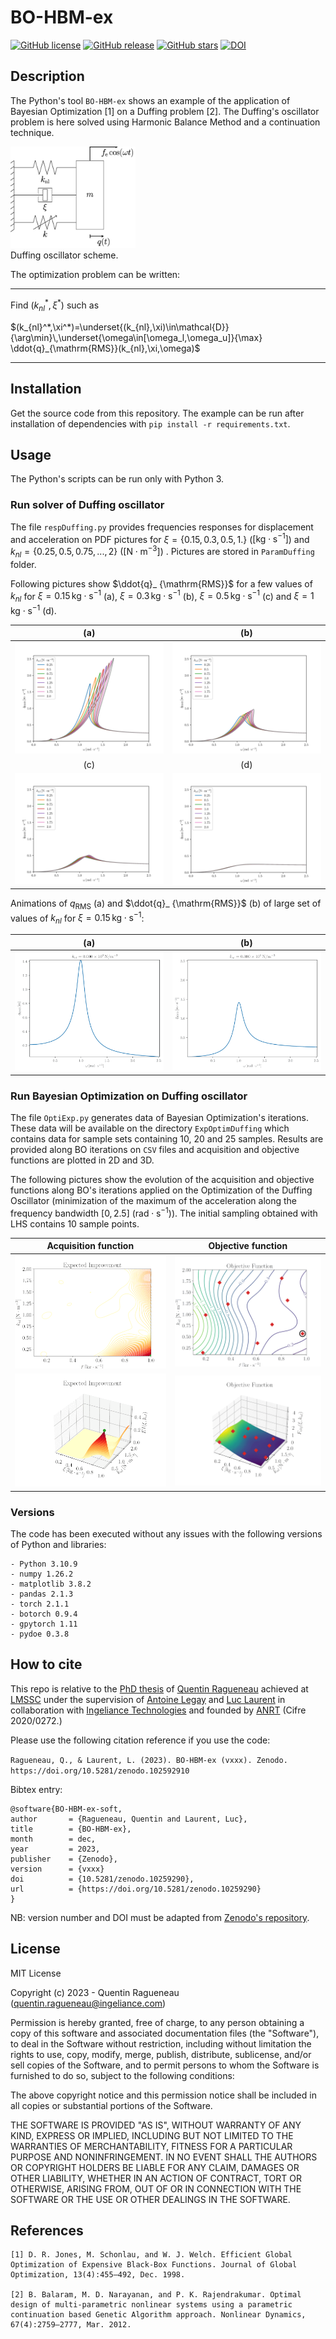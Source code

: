# BO-HBM-ex
[![GitHub license](https://img.shields.io/github/license/ragq/BO-HBM-ex)](https://github.com/ragq/BO-HBM-ex) [![GitHub release](https://img.shields.io/github/release/ragq/BO-HBM-ex.svg)](https://github.com/ragq/BO-HBM-ex/releases/) [![GitHub stars](https://img.shields.io/github/stars/ragq/BO-HBM-ex)](https://github.com/ragq/BO-HBM-ex/stargazers) [![DOI](https://zenodo.org/badge/DOI/10.5281/zenodo.10259290.svg)](https://doi.org/10.5281/zenodo.10259290.)


## Description

The Python's tool `BO-HBM-ex` shows an example of the application of Bayesian Optimization [1] on a Duffing problem [2]. The Duffing's oscillator problem is here solved using Harmonic Balance Method and a continuation technique.

<img src="illus/duffing_scheme.png" width="200" ><br>
Duffing oscillator scheme. 

The optimization problem can be written:

------------

Find $`(k_{nl}^*,\xi^*)`$ such as 

$`(k_{nl}^*,\xi^*)=\underset{(k_{nl},\xi)\in\mathcal{D}}{\arg\min}\,\underset{\omega\in[\omega_l,\omega_u]}{\max} \ddot{q}_{\mathrm{RMS}}(k_{nl},\xi,\omega)`$

-------------


## Installation

Get the source code from this repository. The example can be run after installation of dependencies with `pip install -r requirements.txt`.


## Usage

The Python's scripts can be run only with Python 3.

### Run solver of Duffing oscillator
The file `respDuffing.py` provides frequencies responses for displacement and acceleration on PDF pictures for $`\xi=\{0.15, 0.3, 0.5, 1.\}`$ ($[\mathrm{kg}\cdot\mathrm{s}^{-1}]$) and $`k_{nl}=\{0.25,0.5,0.75,...,2\}`$ ($[\mathrm{N}\cdot\mathrm{m}^{-3}]$) . Pictures are stored in `ParamDuffing` folder.

Following pictures show $\ddot{q}_ {\mathrm{RMS}}$ for a few values of $k_ {nl}$ for $`\xi=0.15\,\mathrm{kg}\cdot\mathrm{s}^{-1}`$ (a), $`\xi=0.3\,\mathrm{kg}\cdot\mathrm{s}^{-1}`$ (b), $`\xi=0.5\,\mathrm{kg}\cdot\mathrm{s}^{-1}`$ (c) and  $`\xi=1\,\mathrm{kg}\cdot\mathrm{s}^{-1}`$ (d).

(a)|(b)
:---:|:---:
![Arms_xi15](illus/Arms_xi15.png) | ![Arms_xi30](illus/Arms_xi30.png)
(c)|(d)
![Arms_xi50](illus/Arms_xi50.png) |  ![Arms_xi100](/illus/Arms_xi100.png)

Animations of $q_ {\mathrm{RMS}}$ (a) and $\ddot{q}_ {\mathrm{RMS}}$  (b) of large set of values of $k_{nl}$ for $`\xi=0.15\,\mathrm{kg}\cdot\mathrm{s}^{-1}`$:

<!-- _{\mathrm{RMS}}$ -->

(a)|(b)
:---:|:---:
![anim_Drms](/illus/anim_Drms-optim.gif) |  ![anim_Arms](/illus/anim_Arms-optim.gif)

### Run Bayesian Optimization on Duffing oscillator

The file `OptiExp.py` generates data of Bayesian Optimization's iterations. These data will be available on the directory `ExpOptimDuffing` which contains data for sample sets containing 10, 20 and 25 samples. Results are provided along BO iterations on `CSV` files and acquisition and objective functions are plotted in 2D and 3D.

The following pictures show the evolution of the acquisition and objective functions along BO's iterations applied on the Optimization of the Duffing Oscillator (minimization of the maximum of the acceleration along the frequency bandwidth $[0,2.5]$ ($\mathrm{rad}\cdot\mathrm{s}^{-1}$)). The initial sampling obtained with LHS contains 10 sample points.

Acquisition function               |  Objective function
:---:|:---:
![anim_10_contourEI](/illus/anim_10_contourEI-optim.gif) |  ![anim_10_contourObj](/illus/anim_10_contourObj-optim.gif)
![anim_10_surfaceEI](/illus/anim_10_surfaceEI-optim.gif) |  ![anim_10_surfaceObj](/illus/anim_10_surfaceObj-optim.gif)


### Versions

The code has been executed without any issues with the following versions of Python and libraries:
``````
- Python 3.10.9
- numpy 1.26.2
- matplotlib 3.8.2
- pandas 2.1.3
- torch 2.1.1
- botorch 0.9.4
- gpytorch 1.11
- pydoe 0.3.8
``````

## How to cite

This repo is relative to the [PhD thesis](https://www.theses.fr/s263751) of [Quentin Ragueneau](https://www.lmssc.cnam.fr/fr/user/209) achieved at [LMSSC](https://www.lmssc.cnam.fr) under the supervision of [Antoine Legay](https://www.lmssc.cnam.fr/fr/equipe/permanents/antoine-legay) and [Luc Laurent](https://www.lmssc.cnam.fr/fr/equipe/luc-laurent) in collaboration with [Ingeliance Technologies](https://www.ingeliance.com) and founded by [ANRT](https://www.anrt.asso.fr/fr) (Cifre 2020/0272.) 

Please use the following citation reference if you use the code:

`Ragueneau, Q., & Laurent, L. (2023). BO-HBM-ex (vxxx). Zenodo. https://doi.org/10.5281/zenodo.102592910`

Bibtex entry:
``````
@software{BO-HBM-ex-soft,
author       = {Ragueneau, Quentin and Laurent, Luc},
title        = {BO-HBM-ex},
month        = dec,
year         = 2023,
publisher    = {Zenodo},
version      = {vxxx}
doi          = {10.5281/zenodo.10259290},
url          = {https://doi.org/10.5281/zenodo.10259290}
}
``````
NB: version number and DOI must be adapted from [Zenodo's repository](https://doi.org/10.5281/zenodo.10259290).

## License

MIT License

Copyright (c) 2023 - Quentin Ragueneau (quentin.ragueneau@ingeliance.com)

Permission is hereby granted, free of charge, to any person obtaining a copy of this software and associated documentation files (the "Software"), to deal in the Software without restriction, including without limitation the rights to use, copy, modify, merge, publish, distribute, sublicense, and/or sell copies of the Software, and to permit persons to whom the Software is furnished to do so, subject to the following conditions:

The above copyright notice and this permission notice shall be included in all copies or substantial portions of the Software.

THE SOFTWARE IS PROVIDED "AS IS", WITHOUT WARRANTY OF ANY KIND, EXPRESS OR IMPLIED, INCLUDING BUT NOT LIMITED TO THE WARRANTIES OF MERCHANTABILITY, FITNESS FOR A PARTICULAR PURPOSE AND NONINFRINGEMENT. IN NO EVENT SHALL THE AUTHORS OR COPYRIGHT HOLDERS BE LIABLE FOR ANY CLAIM, DAMAGES OR OTHER LIABILITY, WHETHER IN AN ACTION OF CONTRACT, TORT OR OTHERWISE, ARISING FROM, OUT OF OR IN CONNECTION WITH THE SOFTWARE OR THE USE OR OTHER DEALINGS IN THE SOFTWARE.

## References
```
[1] D. R. Jones, M. Schonlau, and W. J. Welch. Efficient Global Optimization of Expensive Black-Box Functions. Journal of Global Optimization, 13(4):455–492, Dec. 1998.

[2] B. Balaram, M. D. Narayanan, and P. K. Rajendrakumar. Optimal design of multi-parametric nonlinear systems using a parametric continuation based Genetic Algorithm approach. Nonlinear Dynamics, 67(4):2759–2777, Mar. 2012.
```
